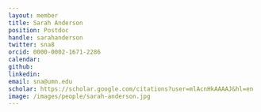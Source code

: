 ```yaml
---
layout: member
title: Sarah Anderson
position: Postdoc
handle: sarahanderson
twitter: sna8
orcid: 0000-0002-1671-2286
calendar: 
github: 
linkedin:
email: sna@umn.edu
scholar: https://scholar.google.com/citations?user=mlAcnHkAAAAJ&hl=en
image: /images/people/sarah-anderson.jpg
---
```

